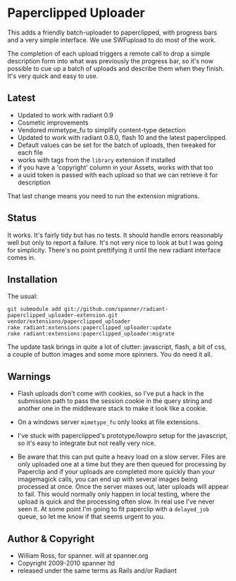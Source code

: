 # Paperclipped Uploader

This adds a friendly batch-uploader to paperclipped, with progress bars and a very simple interface. We use SWFupload to do most of the work. 

The completion of each upload triggers a remote call to drop a simple description form into what was previously the progress bar, so it's now possible to cue up a batch of uploads and describe them when they finish. It's very quick and easy to use.

## Latest

* Updated to work with radiant 0.9
* Cosmetic improvements
* Vendored mimetype_fu to simplify content-type detection
* Updated to work with radiant 0.8.0, flash 10 and the latest paperclipped. 
* Default values can be set for the batch of uploads, then tweaked for each file
* works with tags from the `library` extension if installed
* if you have a 'copyright' column in your Assets, works with that too
* a uuid token is passed with each upload so that we can retrieve it for description

That last change means you need to run the extension migrations.

## Status

It works. It's fairly tidy but has no tests. It should handle errors reasonably well but only to report a failure. It's not very nice to look at but I was going for simplicity. There's no point prettifying it until the new radiant interface comes in.

## Installation

The usual:

	git submodule add git://github.com/spanner/radiant-paperclipped_uploader-extension.git vendor/extensions/paperclipped_uploader
	rake radiant:extensions:paperclipped_uploader:update
	rake radiant:extensions:paperclipped_uploader:migrate

The update task brings in quite a lot of clutter: javascript, flash, a bit of css, a couple of button images and some more spinners. You do need it all.

## Warnings

* Flash uploads don't come with cookies, so I've put a hack in the submission path to pass the session cookie in the query string and another one in the  middleware stack to make it look like a cookie.

* On a windows server `mimetype_fu` only looks at file extensions.

* I've stuck with paperclipped's prototype/lowpro setup for the javascript, so it's easy to integrate but not really very nice.

* Be aware that this can put quite a heavy load on a slow server. Files are only uploaded one at a time but they are then queued for processing by Paperclip and if your uploads are completed more quickly than your imagemagick calls, you can end up with several images being processed at once. Once the server maxes out, later uploads will appear to fail. This would normally only happen in local testing, where the upload is quick and the processing often slow. In real use I've never seen it. At some point I'm going to fit paperclip with a `delayed_job` queue, so let me know if that seems urgent to you.

## Author & Copyright

* William Ross, for spanner. will at spanner.org
* Copyright 2009-2010 spanner ltd
* released under the same terms as Rails and/or Radiant